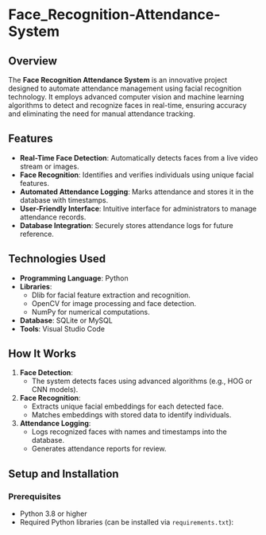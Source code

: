 # Face_Recognition-Attendance-System

## Overview
The **Face Recognition Attendance System** is an innovative project designed to automate attendance management using facial recognition technology. 
It employs advanced computer vision and machine learning algorithms to detect and recognize faces in real-time, ensuring accuracy and eliminating the need for manual attendance tracking.

## Features
- **Real-Time Face Detection**: Automatically detects faces from a live video stream or images.
- **Face Recognition**: Identifies and verifies individuals using unique facial features.
- **Automated Attendance Logging**: Marks attendance and stores it in the database with timestamps.
- **User-Friendly Interface**: Intuitive interface for administrators to manage attendance records.
- **Database Integration**: Securely stores attendance logs for future reference.

## Technologies Used
- **Programming Language**: Python
- **Libraries**:
  - Dlib for facial feature extraction and recognition.
  - OpenCV for image processing and face detection.
  - NumPy for numerical computations.
- **Database**: SQLite or MySQL
- **Tools**: Visual Studio Code 

## How It Works
1. **Face Detection**:
   - The system detects faces using advanced algorithms (e.g., HOG or CNN models).
2. **Face Recognition**:
   - Extracts unique facial embeddings for each detected face.
   - Matches embeddings with stored data to identify individuals.
3. **Attendance Logging**:
   - Logs recognized faces with names and timestamps into the database.
   - Generates attendance reports for review.

## Setup and Installation
### Prerequisites
- Python 3.8 or higher
- Required Python libraries (can be installed via `requirements.txt`):
